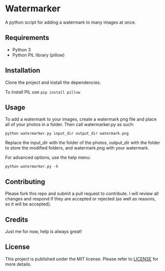 # Watermarker
A python script for adding a watermark to many images at once.

## Requirements
* Python 3
* Python PIL library (pillow)

## Installation
Clone the project and install the dependencies.

To install PIL use ```pip install pillow```

## Usage
To add a watermark to your images, create a watermark png file and place all of your photos in a folder. Then call watermarker.py as such:

```shell
python watermarker.py input_dir output_dir watermark.png
```
Replace the input_dir with the folder of the photos, output_dir with the folder to store the modified folders, and watermark.png with your watermark.

For advanced options, use the help menu:

```shell
python watermarker.py -h
```

## Contributing
Please fork this repo and submit a pull request to contribute. I will review all changes and respond if they are accepted or rejected (as well as reasons, so it will be accepted).

## Credits
Just me for now, help is always great!

## License
This project is published under the MIT license. Please refer to [LICENSE](LICENSE) for more details.

